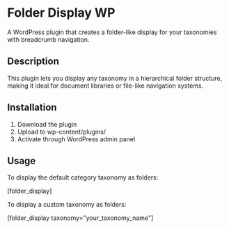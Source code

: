 # Folder Display WP

A WordPress plugin that creates a folder-like display for your taxonomies with breadcrumb navigation.

## Description

This plugin lets you display any taxonomy in a hierarchical folder structure, making it ideal for document libraries or
file-like navigation systems.

## Installation

1. Download the plugin
2. Upload to wp-content/plugins/
3. Activate through WordPress admin panel

## Usage

To display the default category taxonomy as folders:

[folder_display]

To display a custom taxonomy as folders:

[folder_display taxonomy="your_taxonomy_name"]